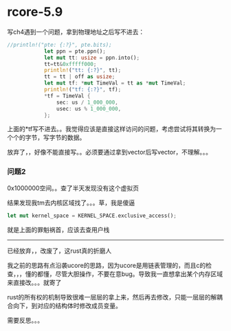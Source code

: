 # rcore-5.9

写ch4遇到一个问题，拿到物理地址之后写不进去：

```rust
//println!("pte: {:?}", pte.bits);
            let ppn = pte.ppn();
            let mut tt: usize = ppn.into();
            tt=tt&0xfffff000;
            println!("tt: {:?}", tt);   
            tt = tt | off as usize;
            let mut tf: *mut TimeVal = tt as *mut TimeVal;
            println!("tf: {:?}", tf);
            *tf = TimeVal {
                sec: us / 1_000_000,
                usec: us % 1_000_000,
            };
```

上面的*tf写不进去。。我觉得应该是直接这样访问的问题，考虑尝试将其转换为一个个的字节，写字节的数据。

放弃了，，好像不能直接写。。必须要通过拿到vector后写vector，不理解。。。

### 问题2

0x1000000空间。。查了半天发现没有这个虚拟页

结果发现我tm去内核区域找了。。。草，我是傻逼

```rust
let mut kernel_space = KERNEL_SPACE.exclusive_access();
```

就是上面的罪魁祸首，应该去查用户栈


--------------------------------
已经放弃，，改废了，这rust真的折磨人

我之前的思路有点沿袭ucore的思路，因为ucore是用链表管理的，而且c的检查，，，懂的都懂，尽管大胆操作，不要在意bug。导致我一直想拿出某个内存区域来直接改。。。就寄了

rust的所有权的机制导致很难一层层的拿上来，然后再去修改，只能一层层的解耦合向下，到对应的结构体时修改成员变量。

需要反思。。。


